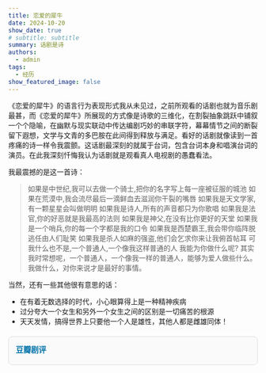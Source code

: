 ```yaml
---
title: 恋爱的犀牛
date: 2024-10-20
show_date: true
# subtitle: subtitle
summary: 话剧是诗
authors:
  - admin
tags:
  - 经历
show_featured_image: false 
---
```

《恋爱的犀牛》的语言行为表现形式我从未见过，之前所观看的话剧也就为音乐剧最甚，而《恋爱的犀牛》所展现的方式像是诗歌的三维化，在割裂抽象跳跃中铺叙一个个隐喻，在幽默与现实联动中传达编剧巧妙的串联字符，幕幕情节之间的断裂留下遐想，文学与文青的多巴胺在此间得到释放与满足。看好的话剧就像读到一首疼痛的诗一样令我震颤。这话剧最深刻的就属于台词，包含台词本身和唱演台词的演员。在此我深刻忏悔我认为话剧就是观看真人电视剧的愚蠢看法。

我最震撼的是这一首诗：

> 如果是中世纪,我可以去做一个骑士,把你的名字写上每一座被征服的城池
> 如果在荒漠中,我会流尽最后一滴鲜血去滋润你干裂的嘴唇
> 如果我是天文学家,有一颗星星会叫做明明
> 如果我是诗人,所有的声音都只为你歌唱
> 如果我是法官,你的好恶就是我最高的法则
> 如果我是神父,在没有比你更好的天堂
> 如果我是一个哨兵,你的每一个字都是我的口令
> 如果我是西楚霸王,我会带你临阵脱逃任由人们耻笑
> 如果我是杀人如麻的强盗,他们会乞求你来让我俯首帖耳
> 可我什么也不是,一个普通人,一个像我这样普通的人
> 我能为你做什么呢?
> 其实我时常想呢，一个普通人，一个像我一样的普通人，能够为爱人做些什么。
> 我做什么，对你来说才是最好的事情。

当然，还有一些其他很有意思的话：

- 在有着无数选择的时代，小心眼算得上是一种精神疾病
- 过分夸大一个女生和另外一个女生之间的区别是一切痛苦的根源
- 天天发情，搞得世界上只要他一个人是雄性，其他人都是雌雄同体！

<div style="border:1px solid #ddd; border-radius:8px; padding:1em; margin:1.5em 0; background:#fafafa;">
  <a href="https://www.douban.com/location/drama/review/1505775/#comments" target="_blank" style="text-decoration:none; color:#0073aa; font-weight:bold; font-size:1.1em;">
    豆瓣剧评
  </a>
  <p style="margin:0.5em 0 0; color:#555; font-size:0.9em;">
  </p>
</div>
